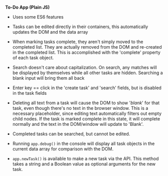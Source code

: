 **To-Do App (Plain JS)**

- Uses some ES6 features

- Tasks can be edited directly in their containers,
  this automatically updates the DOM and the data array

- When marking tasks complete, they aren't simply moved to the
  completed list. They are actually removed from the DOM
  and re-created in the completed list. This is accomplished
  with the 'complete' property of each task object.

- Search doesn't care about capitalization. On search, any
  matches will be displayed by themselves while all other
  tasks are hidden. Searching a blank input will bring them
  all back

- Enter key == click in the 'create task' and 'search' fields,
  but is disabled in the task fields

- Deleting all text from a task will cause the DOM to show '*blank*' for 
  that task, even though there's no text in the browser window. This is a necessary
  placeholder, since editing text automatically filters out empty child nodes.
  If the task is marked complete in this state, it will complete normally
  and the text in the DOM/window will update to 'Blank'.

- Completed tasks can be searched, but cannot be edited.

- Running ```app.debug()``` in the console will display all task objects
  in the current data array for comparison with the DOM.

- ```app.newTask()``` is available to make a new task via the API. This method
  takes a string and a Boolean value as optional arguments for the new task.